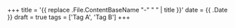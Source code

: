 +++
title = '{{ replace .File.ContentBaseName "-" " " | title }}'
date = {{ .Date }}
draft = true
tags = ['Tag A', 'Tag B']
+++
